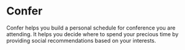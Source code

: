 Confer
=======
Confer helps you build a personal schedule for conference you are attending. It helps you decide where to spend your precious time by providing social recommendations based on your interests.

